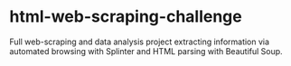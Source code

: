 # html-web-scraping-challenge
Full web-scraping and data analysis project extracting information via automated browsing with Splinter and HTML parsing with Beautiful Soup.
